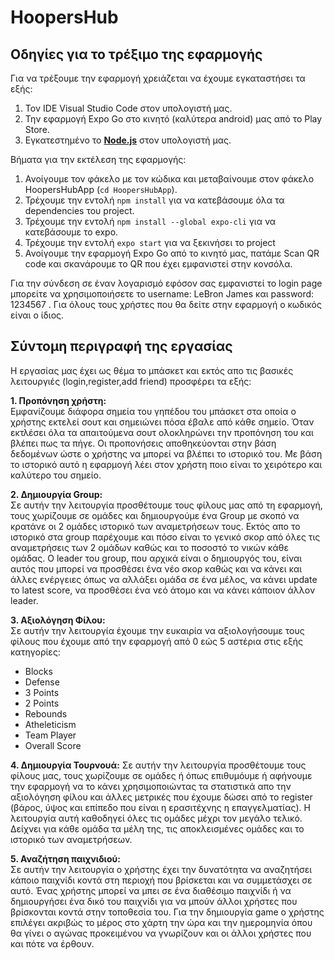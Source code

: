 # HoopersHub
## Οδηγίες για το τρέξιμο της εφαρμογής
Για να τρέξουμε την εφαρμογή χρειάζεται να έχουμε εγκαταστήσει τα εξής:  
1. Τον IDE Visual Studio Code στον υπολογιστή μας.
2. Την εφαρμογή Expo Go στο κινητό (καλύτερα android) μας από το Play Store. 
3. Eγκατεστημένο το **[Node.js](https://nodejs.org/en/download/)** στον υπολογιστή μας.

Βήματα για την εκτέλεση της εφαρμογής:  
1. Ανοίγουμε τον φάκελο με τον κώδικα και μεταβαίνουμε στον φάκελο HoopersHubApp (`cd HoopersHubApp`).
2. Τρέχουμε την εντολή `npm install` για να κατεβάσουμε όλα τα dependencies του project.
3. Τρέχουμε την εντολή `npm install --global expo-cli` για να κατεβάσουμε το expo.
4. Τρέχουμε την εντολή `expo start` για να ξεκινήσει το project
5. Ανοίγουμε την εφαρμογή Expo Go από το κινητό μας, πατάμε Scan QR code και σκανάρουμε το QR που έχει εμφανιστεί στην κονσόλα.  

Για την σύνδεση σε έναν λογαρισμό εφόσον σας εμφανιστεί το login page μπορείτε να χρησιμοποιήσετε το username: LeBron James και password: 1234567 . Για όλους τους χρήστες που θα δείτε στην εφαρμογή ο κωδικός είναι ο ίδιος.  

## Σύντομη περιγραφή της εργασίας
Η εργασίας μας έχει ως θέμα το μπάσκετ και εκτός απο τις βασικές λειτουργιές (login,register,add friend) προσφέρει τα εξής:  

**1. Προπόνηση χρήστη:**  
Εμφανίζουμε διάφορα σημεία του γηπέδου του μπάσκετ στα οποία ο χρήστης εκτελεί σουτ και σημειώνει πόσα έβαλε από κάθε σημείο. Όταν εκτλέσει όλα τα απαιτούμενα σουτ ολοκληρώνει την προπόνηση του και βλέπει πως τα πήγε. Οι προπονήσεις αποθηκεύονται στην βάση δεδομένων ώστε ο χρήστης να μπορεί να βλέπει το ιστορικό του. Με βάση το ιστορικό αυτό η εφαρμογή λέει στον χρήστη ποιο είναι το χειρότερο και καλύτερο του σημείο.  

**2. Δημιουργία Group:**  
Σε αυτήν την λειτουργία προσθέτουμε τους φίλους μας από τη εφαρμογή, τους χωρίζουμε σε ομάδες και δημιουργούμε ένα Group με σκοπό να κρατάνε οι 2 ομάδες ιστορικό των αναμετρήσεων τους. Εκτός απο το ιστορικό στα group παρέχουμε και πόσο είναι το γενικό σκορ από όλες τις αναμετρήσεις των 2 ομάδων καθώς και το ποσοστό το νικών κάθε ομάδας. Ο leader του group, που αρχικά είναι ο δημιουργός του, είναι αυτός που μπορεί να προσθέσει ένα νέο σκορ καθώς και να κάνει και άλλες ενέργειες όπως να αλλάξει ομάδα σε ένα μέλος, να κάνει update το latest score, να προσθέσει ένα νεό άτομο και να κάνει κάποιον άλλον leader.

**3. Αξιολόγηση Φίλου:**  
Σε αυτήν την λειτουργία έχουμε την ευκαιρία να αξιολογήσουμε τους φίλους που έχουμε από την εφαρμογή από 0 εώς 5 αστέρια στις εξής κατηγορίες:
- Blocks
- Defense
- 3 Points
- 2 Points 
- Rebounds
- Atheleticism
- Team Player
- Overall Score

**4. Δημιουργία Τουρνουά:** 
Σε αυτήν την λειτουργία προσθέτουμε τους φίλους μας, τους χωρίζουμε σε ομάδες ή όπως επιθυμόυμε ή αφήνουμε την εφαρμογή να το κάνει χρησιμοποιώντας τα στατιστικά απο την αξιολόγηση φίλου και άλλες μετρικές που έχουμε δώσει από το register (βάρος, ύψος και επίπεδο που είναι η ερασιτέχνης η επαγγελματίας). Η λειτουργία αυτή καθοδηγεί όλες τις ομάδες μέχρι τον μεγάλο τελικό. Δείχνει για κάθε ομάδα τα μέλη της, τις αποκλεισμένες ομάδες και το ιστορικό των αναμετρήσεων.

**5. Αναζήτηση παιχνιδιού:**   
Σε αυτήν την λειτουργία ο χρήστης έχει την δυνατότητα να αναζητήσει κάποιο παιχνίδι κοντά στη περιοχή που βρίσκεται και να συμμετάσχει σε αυτό. Ένας χρήστης μπορεί να μπει σε ένα διαθέσιμο παιχνίδι ή να δημιουργήσει ένα δικό του παιχνίδι για να μπούν άλλοι χρήστες που βρίσκονται κοντά στην τοποθεσία του. Για την δημιουργία game o χρήστης επιλέγει ακριβώς το μέρος στο χάρτη την ώρα και την ημερομηνία όπου θα γίνει ο αγώνας προκειμένου να γνωρίζουν και οι άλλοι χρήστες που και πότε να έρθουν.

